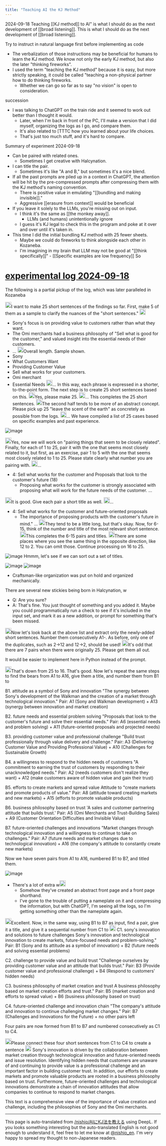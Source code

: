 ```yaml
---
title: "Teaching AI the KJ Method"
---
```


2024-09-18
Teaching [[KJ method]] to AI" is what I should do as the next development of [[broad listening]]. This is what I should do as the next development of [[broad listening]].

Try to instruct in natural language first before implementing as code
- The verbalization of those instructions may be beneficial for humans to learn the KJ method.
We know not only the early KJ method, but also the later "thinking fireworks".
- I used the term "teaching the KJ method" because it is easy, but more strictly speaking, it could be called "teaching a non-physical partner how to do thinking fireworks.
    - Whether we can go so far as to say "no vision" is open to consideration.

succession
- I was talking to ChatGPT on the train ride and it seemed to work out better than I thought it would.
    - Later, when I'm back in front of the PC, I'll make a version that I did myself, organizing the logs as I go, and compare them.
    - It's also related to [TTTC how you learned about your life choices.
    - That's just too much stuff, and it's hard to compare.

Summary of experiment 2024-09-18
- Can be paired with related ones.
    - Sometimes I get creative with Halcynation.
- I can title the pair.
    - Sometimes it's like "A and B," but sometimes it's a nice blend.
- If all the past prompts are piled up in a context in ChatGPT, the attention will be hit by the pre-compressed prompts after compressing them with the KJ method's naming convention.
    - There is positive value in emulating "[[bundling and making invisible]]."
    - Aggressive [[erasure from context]] would be beneficial
- If you leave it solely to the LLMs, you're missing out on input.
    - I think it's the same as [[the monkey away]].
        - LLMs (and humans) unintentionally ignore
    - I guess it's KJ legal to check this in the program and poke at it over and over until it's taken in.
- This time I did the initial bundling KJ method with 25 fewer sheets.
    - Maybe we could do fireworks to think alongside each other in Kozaneba.
    - I'm imagining in my brain that LLM may not be good at "[[think specifically]]"
            - [[Specific examples are low frequency]] So

# [experimental log 2024-09-18](https://chatgpt.com/share/66eb91e4-3d34-8011-a1b7-01951a35705d)
The following is a partial pickup of the log, which was later paralleled in Kozaneba

<img src='https://scrapbox.io/api/pages/nishio-en/nishio/icon' alt='nishio.icon' height="19.5"/>I want to make 25 short sentences of the findings so far. First, make 5 of them as a sample to clarify the nuances of the "short sentences."
<img src='https://scrapbox.io/api/pages/nishio-en/gpt/icon' alt='gpt.icon' height="19.5"/>
- Sony's focus is on providing value to customers rather than what they want.
- The Omi merchants had a business philosophy of "Sell what is good for the customer," and valued insight into the essential needs of their customers.
- ...
<img src='https://scrapbox.io/api/pages/nishio-en/nishio/icon' alt='nishio.icon' height="19.5"/>Overall length. Sample shown.
- Sony
- What Customers Want
- Providing Customer Value
- Sell what works for your customers.
- Omi merchant
- Essential Needs
<img src='https://scrapbox.io/api/pages/nishio-en/gpt/icon' alt='gpt.icon' height="19.5"/>... In this way, each phrase is expressed in a shorter, to-the-point form. The next step is to create 25 short sentences based on this.
<img src='https://scrapbox.io/api/pages/nishio-en/nishio/icon' alt='nishio.icon' height="19.5"/>Yes, please make 25.
<img src='https://scrapbox.io/api/pages/nishio-en/gpt/icon' alt='gpt.icon' height="19.5"/>... This completes the 25 short sentences.
<img src='https://scrapbox.io/api/pages/nishio-en/nishio/icon' alt='nishio.icon' height="19.5"/>The second half tends to be more of an abstract concept. Please pick up 25 "leave the scent of the earth" as concretely as possible from the logs.
<img src='https://scrapbox.io/api/pages/nishio-en/gpt/icon' alt='gpt.icon' height="19.5"/>... We have compiled a list of 25 cases based on specific examples and past experience.

![image](https://gyazo.com/d4d9e5cda9ef5affe2ebb3a1ecb88c80/thumb/1000)

<img src='https://scrapbox.io/api/pages/nishio-en/nishio/icon' alt='nishio.icon' height="19.5"/>Yes, now we will work on "pairing things that seem to be closely related". Finally, for each of 1 to 25, pair it with the one that seems most closely related to it, but first, as an exercise, pair 1 to 5 with the one that seems most closely related to 1 to 25. Please state clearly what number you are pairing with.
<img src='https://scrapbox.io/api/pages/nishio-en/gpt/icon' alt='gpt.icon' height="19.5"/>...
- 4: Sell what works for the customer and Proposals that look to the customer's future (18)
    - Proposing what works for the customer is strongly associated with proposing what will work for the future needs of the customer.
...

<img src='https://scrapbox.io/api/pages/nishio-en/nishio/icon' alt='nishio.icon' height="19.5"/>It is good. Give each pair a short title as well.
<img src='https://scrapbox.io/api/pages/nishio-en/gpt/icon' alt='gpt.icon' height="19.5"/>...
- 4: Sell what works for the customer and future-oriented proposals
    - The importance of proposing products with the customer's future in mind."
...
<img src='https://scrapbox.io/api/pages/nishio-en/nishio/icon' alt='nishio.icon' height="19.5"/>They tend to be a little long, but that's okay.
Now, for 6-15, think of the number and title of the most relevant short sentence.
<img src='https://scrapbox.io/api/pages/nishio-en/gpt/icon' alt='gpt.icon' height="19.5"/>This completes the 6-15 pairs and titles.
<img src='https://scrapbox.io/api/pages/nishio-en/nishio/icon' alt='nishio.icon' height="19.5"/>There are some places where you see the same thing in the opposite direction, like 12 to 2. You can omit those. Continue processing on 16 to 25.


![image](https://gyazo.com/3c36163071a970b9ab739c0113f4599d/thumb/1000)
Hmmm, let's see if we can sort out a set of titles.

![image](https://gyazo.com/72036e5e03b6ff6a13336ae886d93b83/thumb/1000)
![image](https://gyazo.com/12e8ce6a13d552e63dc1ec38a4e26bcb/thumb/1000)
- Craftsman-like organization was put on hold and organized mechanically.

There are several new stickies being born in Halcynation, w
- Q: Are you sure?
- A: That's fine. You just thought of something and you added it.
Maybe you could programmatically run a check to see if it's included in the input set, and mark it as a new addition, or prompt for something that's been missed.

<img src='https://scrapbox.io/api/pages/nishio-en/nishio/icon' alt='nishio.icon' height="19.5"/>Now let's look back at the above list and extract only the newly-added short sentences. Number them consecutively A1-. As before, only one of the duplicates, such as 2→12 and 12→2, should be used!
<img src='https://scrapbox.io/api/pages/nishio-en/nishio/icon' alt='nishio.icon' height="19.5"/>It's odd that there are 7 pairs when there were originally 25. Please get them all out.

It would be easier to implement here in Python instead of the prompt.

<img src='https://scrapbox.io/api/pages/nishio-en/nishio/icon' alt='nishio.icon' height="19.5"/>That's down from 25 to 16. That's good. Now let's repeat the same steps to find the bears from A1 to A16, give them a title, and number them from B1 to

B1. attitude as a symbol of Sony and innovation
"The synergy between Sony's development of the Walkman and the creation of a market through technological innovation."
Pair: A1 (Sony and Walkman development) + A13 (synergy between innovation and market creation)

B2. future needs and essential problem solving
"Proposals that look to the customer's future and solve their essential needs."
Pair: A6 (essential needs and problem solving) + A11 (future-oriented proposals and projected needs)

B3. providing customer value and professional challenge
"Build trust professionally through value delivery and challenge."
Pair: A3 (Delivering Customer Value and Providing Professional Value) + A10 (Challenges for Sustainable Growth)

B4. a willingness to respond to the hidden needs of customers
"A commitment to earning the trust of customers by responding to their unacknowledged needs."
Pair: A2 (needs customers don't realize they want) + A12 (make customers aware of hidden value and gain their trust)

B5. efforts to create markets and spread value
Attitude to "create markets and promote products of value."
Pair: A8 (attitude toward creating markets and new markets) + A15 (efforts to promote valuable products)

B6. business philosophy based on trust
'A sales and customer partnering attitude that builds trust.'
Pair: A5 (Omi Merchants and Trust-Building Sales) + A9 (Customer Orientation Difficulties and Invisible Value)

B7. future-oriented challenges and innovations
"Market changes through technological innovation and a willingness to continue to take on challenges."
Pair: A7 (future needs and market changes due to technological innovation) + A16 (the company's attitude to constantly create new markets)

Now we have seven pairs from A1 to A16, numbered B1 to B7, and titled them.

![image](https://gyazo.com/46f3a2fb536ffe908c035c3e8717f91f/thumb/1000)
- There's a lot of extra w<img src='https://scrapbox.io/api/pages/nishio-en/nishio/icon' alt='nishio.icon' height="19.5"/>
    - Somehow they've created an abstract front page and a front page shorthand.
    - I've gone to the trouble of putting a nameplate on it and compressing the information, but with ChatGPT, I'm seeing all the logs, so I'm getting something other than the nameplate again.

<img src='https://scrapbox.io/api/pages/nishio-en/nishio/icon' alt='nishio.icon' height="19.5"/>Excellent. Now, in the same way, using B1 to B7 as input, find a pair, give it a title, and give it a sequential number from C1 to
<img src='https://scrapbox.io/api/pages/nishio-en/gpt/icon' alt='gpt.icon' height="19.5"/>
C1. sony's innovation and solutions to future challenges
Sony's innovation and technological innovation to create markets, future-focused needs and problem-solving."
Pair: B1 (Sony and its attitude as a symbol of innovation) + B2 (future needs and solving essential problems)

C2. challenge to provide value and build trust
"Challenge ourselves by providing customer value and an attitude that builds trust."
Pair: B3 (Provide customer value and professional challenge) + B4 (Respond to customers' hidden needs)

C3. business philosophy of market creation and trust
A business philosophy based on market creation efforts and trust."
Pair: B5 (market creation and efforts to spread value) + B6 (business philosophy based on trust)

C4. future-oriented challenge and innovation chain
"The company's attitude and innovation to continue challenging market changes."
Pair: B7 (Challenges and Innovations for the Future) + no other pairs left

Four pairs are now formed from B1 to B7 and numbered consecutively as C1 to C4.

<img src='https://scrapbox.io/api/pages/nishio-en/nishio/icon' alt='nishio.icon' height="19.5"/>Please connect these four short sentences from C1 to C4 to create a sentence
<img src='https://scrapbox.io/api/pages/nishio-en/gpt/icon' alt='gpt.icon' height="19.5"/>
Sony's innovation is driven by the collaboration between market creation through technological innovation and future-oriented needs and issue resolution. Identifying hidden needs that customers are unaware of and continuing to provide value is a professional challenge and an important factor in building customer trust. In addition, our efforts to create markets and promote valuable products are rooted in a business philosophy based on trust. Furthermore, future-oriented challenges and technological innovations demonstrate a chain of innovation attitudes that allow companies to continue to respond to market changes.

This text is a comprehensive view of the importance of value creation and challenge, including the philosophies of Sony and the Omi merchants.


---
This page is auto-translated from [/nishio/AIにKJ法を教える](https://scrapbox.io/nishio/AIにKJ法を教える) using DeepL. If you looks something interesting but the auto-translated English is not good enough to understand it, feel free to let me know at [@nishio_en](https://twitter.com/nishio_en). I'm very happy to spread my thought to non-Japanese readers.